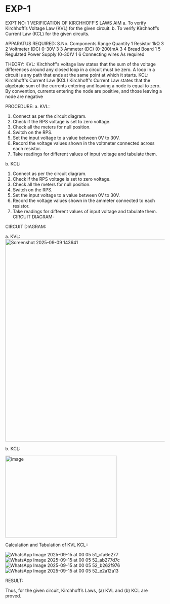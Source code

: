 # EXP-1
EXPT NO: 1	VERIFICATION OF KIRCHHOFF’S LAWS
AIM
a.   To verify Kirchhoff’s Voltage Law (KVL) for the given circuit. 
b.   To verify Kirchhoff’s Current Law (KCL) for the given circuits.

APPARATUS REQUIRED:
S.No.	Components	Range	Quantity
1	Resistor	1kΩ	3
2	Voltmeter (DC)	0-30V	3
3	Ammeter (DC)	(0-200)mA	3
4	Bread Board		1
5	Regulated Power Supply	(0-30)V	1
6	Connecting wires		As required

THEORY:
KVL: Kirchhoff's voltage law states that the sum of the voltage differences around any closed loop in a circuit must be zero. A loop in a circuit is any path that ends at the same point at which it starts.
KCL:
Kirchhoff's Current Law (KCL) Kirchhoff's Current Law states that the algebraic sum of the currents entering and leaving a node is equal to zero. By convention, currents entering the node are positive, and those leaving a node are negative


PROCEDURE:
a.   KVL:
1.   Connect as per the circuit diagram.
2.   Check if the RPS voltage is set to zero voltage.
3.   Check all the meters for null position.
4.   Switch on the RPS.
5.   Set the input voltage to a value between 0V to 30V.
6.   Record the voltage values shown in the voltmeter connected across each resistor.
7.   Take readings for different values of input voltage and tabulate them.


b.  KCL:
1.   Connect as per the circuit diagram.
2.   Check if the RPS voltage is set to zero voltage.
3.   Check all the meters for null position.
4.   Switch on the RPS.
5.   Set the input voltage to a value between 0V to 30V.
6.   Record the voltage values shown in the ammeter connected to each resistor.
7.   Take readings for different values of input voltage and tabulate them. 
CIRCUIT DIAGRAM:

CIRCUIT DIAGRAM:


a.   KVL:
 <img width="1099" height="638" alt="Screenshot 2025-09-09 143641" src="https://github.com/user-attachments/assets/e0a9e47c-be3d-4fee-bacd-3d6836de7c2e" />




b.  KCL:

<img width="353" height="258" alt="image" src="https://github.com/user-attachments/assets/cf553a95-a781-4557-a9b5-62dc8c2d2654" />

Calculation and Tabulation of KVL KCL:: 


![WhatsApp Image 2025-09-15 at 00 05 51_cfa6e277](https://github.com/user-attachments/assets/e6e88ef2-ee05-4ef5-a970-22dba17b438d)
![WhatsApp Image 2025-09-15 at 00 05 52_ab277d7c](https://github.com/user-attachments/assets/4fa38aae-1292-4c8e-a3e0-0a28a4685325)
![WhatsApp Image 2025-09-15 at 00 05 52_b262f976](https://github.com/user-attachments/assets/ff48dce0-ace9-42e7-aaca-73519d8479fe)
![WhatsApp Image 2025-09-15 at 00 05 52_e2a12a13](https://github.com/user-attachments/assets/9516af4a-9a27-4b8c-93b7-0b411aa0c5ad)











RESULT:

Thus, for the given circuit, Kirchhoff’s Laws, (a) KVL and (b) KCL are proved.
